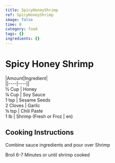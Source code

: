 ```yaml
---
title: SpicyHoneyShrimp
ref: SpicyHoneyShrimp
image: false
time: 0
category: food
tags: {}
ingredients: {}
---
```

# Spicy Honey Shrimp  
  
|Amount|Ingredient|  
||----|----||  
½ Cup | Honey  
¼ Cup | Soy Sauce  
1 tsp | Sesame Seeds  
2 Cloves | Garlic  
¼ tsp | Chili Paste  
1 lb | Shrimp (Fresh or Froz | en)  
  
## Cooking Instructions  
Combine sauce ingredients and pour over Shrimp  
  
Broil 6-7 Minutes or until shrimp cooked  
  